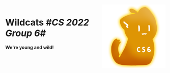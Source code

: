 <img src="https://github.com/CS-2022-Group-6/weahter-cat/raw/main/assets/CS6_Icon.png" align=right />

# Wildcats *\#CS 2022 Group 6\#*

**We're young and wild!**
